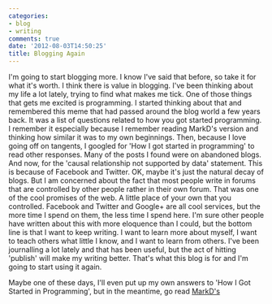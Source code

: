 ```yaml
---
categories:
- blog
- writing
comments: true
date: '2012-08-03T14:50:25'
title: Blogging Again
---
```



I'm going to start blogging more. I know I've said that before, so
take it for what it's worth. I think there is value in blogging. I've
been thinking about my life a lot lately, trying to find what makes me
tick. One of those things that gets me excited is programming. I
started thinking about that and remembered this meme that had passed
around the blog world a few years back. It was a list of questions
related to how you got started programming. I remember it especially
because I remember reading MarkD's version and thinking how similar it
was to my own beginnings. Then, because I love going off on tangents,
I googled for 'How I got started in programming' to read other
responses. Many of the posts I found were on abandoned blogs. And now,
for the 'causal relationship not supported by data' statement. This is
because of Facebook and Twitter. OK, maybe it's just the natural decay
of blogs. But I am concerned about the fact that most people write in
forums that are controlled by other people rather in their own forum.
That was one of the cool promises of the web. A little place of your
own that you controlled. Facebook and Twitter and Google+ are all cool
services, but the more time I spend on them, the less time I spend
here. I'm sure other people have written about this with more
eloquence than I could, but the bottom line is that I want to keep
writing. I want to learn more about myself, I want to teach others
what little I know, and I want to learn from others. I've been
journalling a lot lately and that has been useful, but the act of
hitting 'publish' will make my writing better. That's what this blog
is for and I'm going to start using it again.

Maybe one of these days, I'll even put up my own answers to 'How I Got
Started in Programming', but in the meantime, go read
[MarkD's](http://borkwarellc.wordpress.com/2008/07/01/how-i-got-started-in-programming/)
